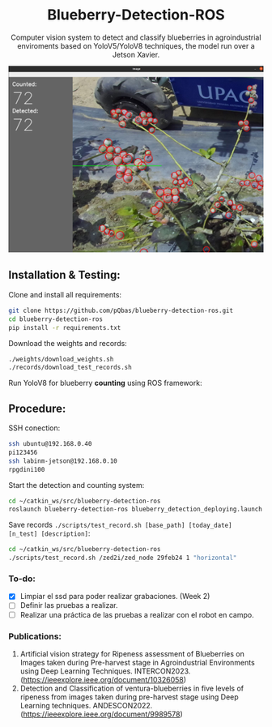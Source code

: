 <div align="center">
    <h1>Blueberry-Detection-ROS</h1>

  Computer vision system to detect and classify blueberries in agroindustrial enviroments based on YoloV5/YoloV8 techniques, the model run over a Jetson Xavier.

  <p align="center">
    <a href="here_is_a_demo_video"><img alt="Blueberry Detection ROS" src="gallery/image-demo.png"></a>
  </p>

</div>



## Installation & Testing:

Clone and install all requirements:

```bash
git clone https://github.com/pQbas/blueberry-detection-ros.git
cd blueberry-detection-ros
pip install -r requirements.txt
```

Download the weights and records:

```bash
./weights/download_weights.sh
./records/download_test_records.sh
```

Run YoloV8 for blueberry **counting** using ROS framework:

<!-- ### Testing locally

Records generally use zed2 topics:

```bash
# horizontal-mode
rosbag play records/zed2_rosbag_2023-09-29-11-55-24.bag -l
rosrun blueberry-detection-ros detection-ros.py -model YOLOV8 \
                                                  -sub 'zed2/zed_node/right/image_rect_color/compressed' \
                                                  -show True \
                                                  -track True \
                                                  -count_mode vertical \
                                                  -threshold 500 \
                                                  -direction top2down \
                                                  -weights 'weights/yolov8m_best.pt'

# vertical-mode
rosbag play records/zed2_rosbag_2023-09-29-12-10-05.bag -l
rosrun blueberry-detection-ros detection-ros.py -model YOLOV8 \
                                                  -sub 'zed2/zed_node/right/image_rect_color/compressed' \
                                                  -show True \
                                                  -track True \
                                                  -count_mode horizontal \
                                                  -threshold 500 \
                                                  -direction right2left \
                                                  -weights 'weights/yolov8m_best.pt'
```

### Testing on Robot

Records generally use zed2i topics:

```bash
# run zed2i camera
roslaunch zed_wrapper zed2i.launch

# run detection node
rosrun blueberry-detection-ros detection-ros.py -model YOLOV8 \
                                                  -sub '/zed2i/zed_node/left/image_rect_color' \
                                                  -show False \
                                                  -track True \
                                                  -count_mode horizontal \
                                                  -threshold 320 \
                                                  -direction left2right \
                                                  -weights 'weights/yolov8m_best.pt'

rosrun blueberry-detection-ros detection-ros.py -model YOLOV8 \
                                                  -sub '/zed2i/zed_node/left/image_rect_color' \
                                                  -show True \
                                                  -track True \
                                                  -count_mode vertical \
                                                  -threshold 320 \
                                                  -direction top2down \
                                                  -weights 'weights/yolov8m_best.pt'

``` -->

## Procedure:

SSH conection:

```bash
ssh ubuntu@192.168.0.40
pi123456
ssh labinm-jetson@192.168.0.10
rpgdini100
```

Start the detection and counting system:

```bash
cd ~/catkin_ws/src/blueberry-detection-ros
roslaunch blueberry-detection-ros blueberry_detection_deploying.launch
```

Save records `./scripts/test_record.sh [base_path] [today_date] [n_test] [description]`:

```bash
cd ~/catkin_ws/src/blueberry-detection-ros
./scripts/test_record.sh /zed2i/zed_node 29feb24 1 "horizontal"
```


<!-- # # run zed2i camera
# roslaunch zed_wrapper zed2i.launch  

# # run detection node
# cd catkin_ws/src/blueberry-detection-ros/
# rosrun blueberry-detection-ros detection-ros.py -model YOLOV8 \
#                                                   -sub '/zed2i/zed_node/left/image_rect_color' \
#                                                   -show False \
#                                                   -track True \
#                                                   -count_mode horizontal \
#                                                   -threshold 500 \
#                                                   -direction left2right \
#                                                   -weights 'weights/yolov8m_best.pt'
# ```
 -->


### To-do:
- [x] Limpiar el ssd para poder realizar grabaciones. (Week 2)
- [ ] Definir las pruebas a realizar.
- [ ] Realizar una práctica de las pruebas a realizar con el robot en campo.

### Publications:

1. Artificial vision strategy for Ripeness assessment of Blueberries on Images taken during Pre-harvest stage in Agroindustrial Environments using Deep Learning Techniques. INTERCON2023. (https://ieeexplore.ieee.org/document/10326058)
2. Detection and Classification of ventura-blueberries in five levels of ripeness from images taken during pre-harvest stage using Deep Learning techniques. ANDESCON2022. (https://ieeexplore.ieee.org/document/9989578)



<!-- Run YoloV5/YoloV8 for blueberry **detection** using ROS framework:

```bash
roscore
rosbag play records/zed2_rosbag_2023-09-29-12-10-05.bag
rosrun blueberry-detection-ros detection-ros.py -model YOLOV5 \
                                                  -sub 'zed2/zed_node/right/image_rect_color/compressed' \
                                                  -show True \
                                                  -track False
```
 -->


<!-- rosrun blueberry-detection-ros detection-ros.py -model YOLOV8 \
                                                  -sub '/zed2i/zed_node/left/image_rect_color' \
                                                  -show False \
                                                  -track True \
                                                  -count_mode horizontal \
                                                  -threshold 500 \
                                                  -direction right2left \
                                                  -weights 'weights/yolov8m_best.pt' -->



<!-- 
# Robot connection

1. SSH conection:

```bash
ssh ubuntu@192.168.0.40
pi123456
ssh labinm-jetson@192.168.0.10
rpgdini100
```

1. ZED2i:

```bash
roslaunch zed_wrapper zed2i.launch
```

3. blueberry detector activation:

```bash
rosrun blueberry-detection-ros detection-ros.py -model YOLOV8 \
                                                  -sub '/zed2i/zed_node/left/image_rect_color' \
                                                  -show False \
                                                  -track False \
                                                  -count_mode horizontal \
                                                  -threshold 500
```

4. execute rviz to visualize:
```
rviz
```


# Detection Launch

The content of the file: `src/detection.launch`

```yaml
<launch>
  
	<include 
		file="$(find zed_wrapper)/launch/zed2i.launch" 
	/>

	<node 
		pkg="blueberry-detection-ros"
		type="detection-ros.py"
		name="detection_node"  
		output="screen"
	/>

</launch>
```

 -->

<!-- -----------------------------------------

- EJECUTAR TODOS LOS ARCHIVOS DESDE UN ARCHIVO .LAUNCH
- MODIFICAR EL CÓDIGO QUE TENGO EN MI COMPUTADORA
- ABRIR VSCODE EN MI COMPUTADORA Y EJECUTAR EL ARCHIVO QUE DETECTA ARANDANOS Y PROBAR TODOS LOS ARCHIVOS DESDE UN ARCHIVO .LAUNCH

----------- ----------------------------

- OTRA OPCION ES:
- ABRIR GRUPOS DE ARCHIVOS MEDIANTE DIFERENTES .LAUNCH
- OTRA OPCIÓN ES
- USAR UN SOLO ARCHIVO .LAUNCH CON PARAMETROS EN SU INTERIOR

------------------------------------------

- PARA PROBAR NECESSITAMOS ENCENDER EL ROBOT
- ENCENDER LA RAPSOEBRRY PI
- ENCENDER LA JETSON
- CORRER ROSCORE EN RASPBERRY PI
- CORRER ZED2I WRAPER EN LA JETSON
- EJECUTAR LOS ARCHIVOS NECESARIOS EN MI COMPUTADORA

-----------------------------------------------

- EJECUTAR LA ZED2I camera desde el roslaunch
- 
 -->
